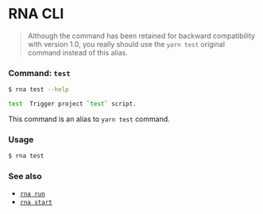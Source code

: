 # RNA CLI

> Although the command has been retained for backward compatibility with version 1.0, you really should use the `yarn test` original command instead of this alias.

### Command: `test`

```sh
$ rna test --help

test  Trigger project `test` script.
```

This command is an alias to `yarn test` command.

### Usage
```sh
$ rna test
```

### See also

* [`rna run`](../run/)
* [`rna start`](../start/)
